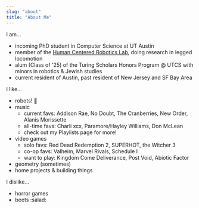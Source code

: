 ```yaml
---
slug: "about"
title: "About Me"
---
```


I am...

- incoming PhD student in Computer Science at UT Austin
- member of the <a href="https://sites.utexas.edu/hcrl/" target="_blank">Human Centered Robotics Lab</a>, doing research
  in legged locomotion
- alum (Class of '25) of the Turing Scholars Honors Program @ UTCS with minors in robotics & Jewish studies
- current resident of Austin, past resident of New Jersey and SF Bay Area

I like...

- robots! :robot:
- music
    - current favs: Addison Rae, No Doubt, The Cranberries, New Order, Alanis Morissette
    - all-time favs: Charli xcx, Paramore/Hayley Williams, Don McLean
    - check out my Playlists page for more!
- video games
    - solo favs: Red Dead Redemption 2, SUPERHOT, the Witcher 3
    - co-op favs: Valheim, Marvel Rivals, Schedule I
    - want to play: Kingdom Come Deliverance, Post Void, Abiotic Factor
- geometry (sometimes)
- home projects & building things

I dislike...

- horror games
- beets :salad: